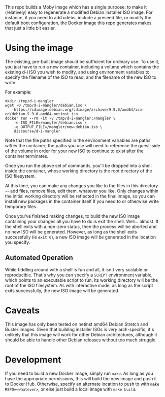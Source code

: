This repo builds a Moby image which has a single purpose: to make it (relatively)
easy to regenerate a modified Debian Installer ISO image.  For instance, if you
need to add udebs, include a preseed file, or modify the default boot configuration,
the Docker image this repo generates makes that just a little bit easier.

# Using the image

The existing, pre-built image should be sufficient for ordinary use.  To use it,
you just have to run a new container, including a volume which contains the
existing d-i ISO you wish to modify, and using environment variables to specify
the filename of the ISO to read, and the filename of the new ISO to write.

For example:

    mkdir /tmp/d-i-mangler
    wget -O /tmp/d-i-mangler/debian.iso \
        https://cdimage.debian.org/cdimage/archive/9.9.0/amd64/iso-cd/debian-9.9.0-amd64-netinst.iso
    docker run --rm -it -v /tmp/d-i-mangler:/mangler \
        -e ISO_FILE=/mangler/debian.iso \
        -e OUTPUT_FILE=/mangler/new-debian.iso \
        discourse/d-i-mangler

Note that the file paths specified in the environment variables are paths *within*
the container; the paths you use will need to reference the guest-side of the
volume in order for your new ISO to continue to exist after the container terminates.

Once you run the above set of commands, you'll be dropped into a shell inside the
container, whose working directory is the root directory of the ISO filesystem.

At this time, you can make any changes you like to the files in this directory --
add files, remove files, edit them, whatever you like.  Only changes within the
initial working directory will be reflected in the final image, so you can install
new packages in the container itself if you need to or otherwise write temporary files.

Once you've finished making changes, to build the new ISO image containing your
changes all you have to do is exit the shell.  Well... almost.  If the shell exits
with a non-zero status, then the process will be aborted and no new ISO will be
generated.  However, as long as the shell exits successfully (ie `exit 0`), a
new ISO image will be generated in the location you specify.


## Automated Operation

While fiddling around with a shell is fun and all, it isn't very scalable or
reproducible.  That's why you can specify a `SCRIPT` environment variable, which
points to an executable script to run.  Its working directory will be the root
of the ISO filesystem.  As with interactive mode, as long as the script exits successfully,
the new ISO image will be generated.


# Caveats

This image has only been tested on netinst amd64 Debian Stretch and Buster images.
Given that building installer ISOs is *very* arch-specific, it's unlikely that
this image will work for other Debian architectures, although it should be able to
handle other Debian releases without too much struggle.


# Development

If you need to build a new Docker image, simply run `make`.  As long as you have
the appropriate permissions, this will build the new image and push it to Docker
Hub.  Otherwise, specify an alternate location to push to with `make REPO=<whatever>`,
or else just build a local image with `make build`.
